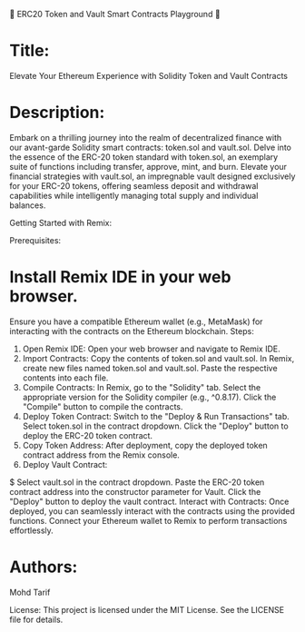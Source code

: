 
🚀 ERC20 Token and Vault Smart Contracts Playground 🚀

# Title:
Elevate Your Ethereum Experience with Solidity Token and Vault Contracts

# Description:
Embark on a thrilling journey into the realm of decentralized finance with our avant-garde Solidity smart contracts: token.sol and vault.sol. Delve into the essence of the ERC-20 token standard with token.sol, an exemplary suite of functions including transfer, approve, mint, and burn. Elevate your financial strategies with vault.sol, an impregnable vault designed exclusively for your ERC-20 tokens, offering seamless deposit and withdrawal capabilities while intelligently managing total supply and individual balances.

Getting Started with Remix:

Prerequisites:

# Install Remix IDE in your web browser.
Ensure you have a compatible Ethereum wallet (e.g., MetaMask) for interacting with the contracts on the Ethereum blockchain.
Steps:

1. Open Remix IDE:
Open your web browser and navigate to Remix IDE.
2. Import Contracts:
Copy the contents of token.sol and vault.sol.
In Remix, create new files named token.sol and vault.sol.
Paste the respective contents into each file.
3. Compile Contracts:
In Remix, go to the "Solidity" tab.
Select the appropriate version for the Solidity compiler (e.g., ^0.8.17).
Click the "Compile" button to compile the contracts.
4. Deploy Token Contract:
Switch to the "Deploy & Run Transactions" tab.
Select token.sol in the contract dropdown.
Click the "Deploy" button to deploy the ERC-20 token contract.
5. Copy Token Address:
After deployment, copy the deployed token contract address from the Remix console.
6. Deploy Vault Contract:

$ Select vault.sol in the contract dropdown.
Paste the ERC-20 token contract address into the constructor parameter for Vault.
Click the "Deploy" button to deploy the vault contract.
Interact with Contracts:
Once deployed, you can seamlessly interact with the contracts using the provided functions. Connect your Ethereum wallet to Remix to perform transactions effortlessly.

# Authors:
Mohd Tarif

License:
This project is licensed under the MIT License. See the LICENSE file for details.

